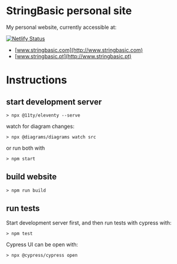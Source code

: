 # StringBasic personal site
My personal website, currently accessible at:

[![Netlify Status](https://api.netlify.com/api/v1/badges/fd9cb828-4160-4112-a2ab-3902d946ae68/deploy-status)](https://app.netlify.com/sites/tender-stonebraker-78d2e4/deploys)

* [www.stringbasic.com](http://www.stringbasic.com)
* [www.stringbasic.pt](http://www.stringbasic.pt)

# Instructions

## start development server

```
> npx @11ty/eleventy --serve
```

watch for diagram changes:
```
> npx @diagrams/diagrams watch src
```

or run both with
```
> npm start
```

## build website

```
> npm run build
```

## run tests
Start development server first, and then run tests with cypress with:

```
> npm test
```

Cypress UI can be open with:
```
> npx @cypress/cypress open
```
